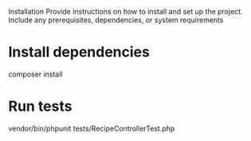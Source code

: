 Installation
Provide instructions on how to install and set up the project. Include any prerequisites, dependencies, or system requirements

# Install dependencies
composer install


# Run tests
vendor/bin/phpunit tests/RecipeControllerTest.php
